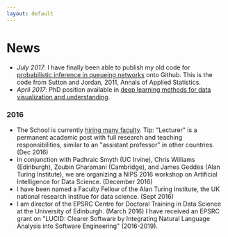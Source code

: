 ```yaml
---
layout: default
---
```


# News

* *July 2017*: I have finally been able to publish my old code
for [probabilistic inference in queueing networks](https://github.com/casutton/bayes-qnet) 
onto Github. This is the code from Sutton and Jordan, 2011, Annals of Applied Statistics.
* *April 2017*: PhD position available in
[deep learning methods for data visualization and understanding](./lodephd2017.html).

### 2016

* The School is currently [hiring many faculty](http://www.ed.ac.uk/informatics/about/work-with-us/vacancies). Tip: "Lecturer"
is a permanent academic post with full research and teaching responsibilities, similar to an "assistant professor" in other
countries. (Dec 2016)
* In conjunction with Padhraic Smyth (UC Irvine), Chris Williams (Edinburgh), Zoubin Gharamani (Cambridge), and James Geddes (Alan Turing Institute), we are organizing a NIPS 2016 workshop on Artificial Intelligence for Data Science. (December 2016)
* I have been named a Faculty Fellow of the Alan Turing Institute, the UK national research institue for data science. (Sept 2016)
* I am director of the EPSRC Centre for Doctoral Training in Data Science at the University of Edinburgh. (March 2016)
I have received an EPSRC grant on "LUCID: Clearer Software by Integrating Natural Language Analysis into Software Engineering" (2016-2019).
